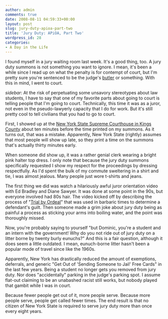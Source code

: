 ```yaml
---
author: admin
comments: true
date: 2008-08-11 04:59:33+00:00
layout: post
slug: jury-duty-apioa-part-two
title: 'Jury Duty: APiOA, Part Two'
wordpress_id: 28
categories:
- A Day in the Life
---
```


I found myself in a jury waiting room last week. It's a good thing, too. A jury duty summons is not something you want to ignore. I mean, it's been a while since I read up on what the penalty is for contempt of court, but I'm pretty sure you're sentenced to be the judge's [butler](http://www.seinfeldscripts.com/TheVirgin.htm) or something. With this in mind, I went to court.<!-- more -->

*sidebar*: At the risk of perpetuating some unsavory stereotypes about law students, I have to say that one of my favorite parts about going to court is telling people that I'm going to court. Technically, this time it was as a juror, not even in the pseudo-lawyerly capacity that I do for work. But it's still pretty cool to tell civilians that you had to go to court.

First, I showed up at the [New York State Supreme Courthouse in Kings County](http://en.wikipedia.org/wiki/New_York_Supreme_Court) about ten minutes before the time printed on my summons. As it turns out, that was a mistake. Apparently, New York State (rightly) assumes that most people will show up late, so they print a time on the summons that's actually thirty minutes early.

When someone did show up, it was a rather genial clerk wearing a bright pink halter top dress. I only note that because the jury duty summons specifically requested I show my respect for the proceedings by dressing respectfully. As I'd spent the bulk of my commute sweltering in a shirt and tie, I was almost jealous. Many people just wore t-shirts and jeans.

The first thing we did was watch a hilariously awful juror orientation video with Ed Bradley and Diane Sawyer. It was done at some point in the 90s, but everyone involved had 80s hair. The video kicked off by describing the process of "[Trial by Ordeal](http://en.wikipedia.org/wiki/Trial_by_ordeal)" that was used in barbaric times to determine a defendant's guilt. Then someone made a grim joke about jury duty being as painful a process as sticking your arms into boiling water, and the point was thoroughly missed.

Now, you're probably saying to yourself "but Dominic, you're a student and an intern with the government! Why do you not ride out of jury duty on a litter borne by twenty burly eunuchs?" And this is a fair question, although it does seem a little outdated. I mean, eunuch-borne litter hasn't been a popular mode of travel since like the 1960s.

Apparently, New York has drastically reduced the amount of exemptions, deferrals, and generic "Get Out of 'Sending Someone to Jail' Free Cards" in the last few years. Being a student no longer gets you removed from jury duty. Nor does "accidentally" parking in the judge's parking spot. I assume flat-out claiming to be an unabashed racist still works, but nobody played that gambit while I was in court.

Because fewer people get out of it, more people serve. Because more people serve, people get called fewer times. The end result is that no citizen of New York State is required to serve jury duty more than once every eight years.

